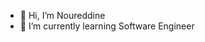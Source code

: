 - 👋 Hi, I’m Noureddine
- 🌱 I’m currently learning Software Engineer

<!---
NourFagou/NourFagou is a ✨ special ✨ repository because its `README.md` (this file) appears on your GitHub profile.
You can click the Preview link to take a look at your changes.
--->
